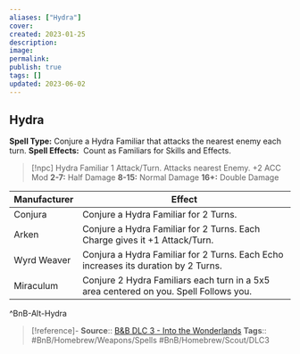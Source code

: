 ```yaml
---
aliases: ["Hydra"]
cover: 
created: 2023-01-25
description: 
image: 
permalink: 
publish: true
tags: []
updated: 2023-06-02
---
```


## Hydra

**Spell Type:** Conjure a Hydra Familiar that attacks the nearest enemy each turn.
**Spell Effects:**  Count as Familiars for Skills and Effects.

> [!npc] Hydra Familiar
> 1 Attack/Turn. 
> Attacks nearest Enemy.
> +2 ACC Mod
> **2-7:** Half Damage
> **8-15:** Normal Damage
> **16+:** Double Damage

| Manufacturer | Effect |
|---|---|
| Conjura | Conjure a Hydra Familiar for 2 Turns. |
| Arken | Conjure a Hydra Familiar for 2 Turns. Each Charge gives it +1 Attack/Turn. |
| Wyrd Weaver | Conjura a Hydra Familiar for 2 Turns. Each Echo increases its duration by 2 Turns. |
| Miraculum | Conjure 2 Hydra Familiars each turn in a 5x5 area centered on you. Spell Follows you. |
^BnB-Alt-Hydra

> [!reference]-
> **Source**:: [B&B DLC 3 - Into the Wonderlands](https://docs.google.com/document/d/1MLOgrWwcLNTnP9PuXrKiLImy7SUh4hXO8arVUAlmdp0/edit)
> **Tags**:: #BnB/Homebrew/Weapons/Spells #BnB/Homebrew/Scout/DLC3
